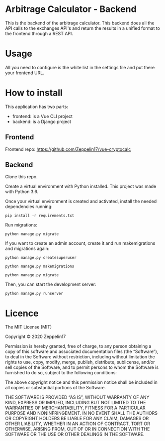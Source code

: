 # Arbitrage Calculator - Backend
This is the backend of the arbitrage calculator. This backend does all the API calls to the exchanges API's and return the results in a unified format to the frontend through a REST API. 

# Usage
All you need to configure is the white list in the settings file and put there your frontend URL. 

# How to install
This application has two parts:
- frontend: is a Vue CLI project
- backend: is a Django project

## Frontend
Frontend repo: https://github.com/Zeppelin17/vue-cryptocalc

## Backend
Clone this repo. 

Create a virtual environment with Python installed. This project was made with Python 3.6.

Once your virtual environment is created and activated, install the needed dependencies running:

```
pip install -r requirements.txt
```

Run migrations:
```
python manage.py migrate
```

If you want to create an admin account, create it and run makemigrations and migrations again:
```
python manage.py createsuperuser
```

```
python manage.py makemigrations
```

```
python manage.py migrate
```

Then, you can start the development server:
```
python manage.py runserver
```

# Licence
 The MIT License (MIT)

Copyright © 2020 Zeppelin17

Permission is hereby granted, free of charge, to any person obtaining a copy of this software and associated documentation files (the “Software”), to deal in the Software without restriction, including without limitation the rights to use, copy, modify, merge, publish, distribute, sublicense, and/or sell copies of the Software, and to permit persons to whom the Software is furnished to do so, subject to the following conditions:

The above copyright notice and this permission notice shall be included in all copies or substantial portions of the Software.

THE SOFTWARE IS PROVIDED “AS IS”, WITHOUT WARRANTY OF ANY KIND, EXPRESS OR IMPLIED, INCLUDING BUT NOT LIMITED TO THE WARRANTIES OF MERCHANTABILITY, FITNESS FOR A PARTICULAR PURPOSE AND NONINFRINGEMENT. IN NO EVENT SHALL THE AUTHORS OR COPYRIGHT HOLDERS BE LIABLE FOR ANY CLAIM, DAMAGES OR OTHER LIABILITY, WHETHER IN AN ACTION OF CONTRACT, TORT OR OTHERWISE, ARISING FROM, OUT OF OR IN CONNECTION WITH THE SOFTWARE OR THE USE OR OTHER DEALINGS IN THE SOFTWARE.
